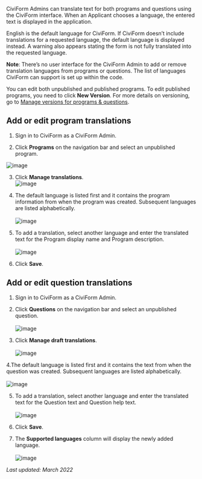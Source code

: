 CiviForm Admins can translate text for both programs and questions using the CiviForm interface. When an Applicant chooses a language, the entered text is displayed in the application. 

English is the default language for CiviForm. If CiviForm doesn’t include translations for a requested language, the default language is displayed instead. A warning also appears stating the form is not fully translated into the requested language.

**Note**: There’s no user interface for the CiviForm Admin to add or remove translation languages from programs or questions. The list of languages CiviForm can support is set up within the code.

You can edit both unpublished and published programs. To edit published programs, you need to click **New Version**. For more details on versioning, go to [Manage versions for programs & questions](https://github.com/seattle-uat/documents/wiki/Manage-versions-for-programs-&-questions).

## Add or edit program translations

1. Sign in to CiviForm as a CiviForm Admin.

2. Click **Programs** on the navigation bar and select an unpublished program.

![image](https://user-images.githubusercontent.com/98119305/156823969-78ccb796-d08e-422c-9753-b508380e0848.png)

3. Click **Manage translations**.  <br>
![image](https://user-images.githubusercontent.com/98119305/156825855-5f412056-b00d-445d-a976-ed17bc17d5d5.png)


4. The default language is listed first and it contains the program information from when the program was created. Subsequent languages are listed alphabetically.<br><br>
![image](https://user-images.githubusercontent.com/98119305/156820867-c26331c9-cc7d-431a-803b-111904844b86.png)

5. To add a translation, select another language and enter the translated text for the Program display name and Program description.<br>
<br>![image](https://user-images.githubusercontent.com/98119305/156821120-29f5f0b4-0644-43e1-b6bc-d75a7835f37c.png)

6. Click **Save**.<br>



## Add or edit question translations

1. Sign in to CiviForm as a CiviForm Admin.

2. Click **Questions** on the navigation bar and select an unpublished question. <br> <br>
![image](https://user-images.githubusercontent.com/98119305/156826335-20d69960-3eb5-4de5-8f5c-f372fb1b9afd.png)

3. Click **Manage draft translations**.<br> <br>
![image](https://user-images.githubusercontent.com/98119305/156822400-08c25717-8fef-4928-b094-14dda35129e6.png)

4.The default language is listed first and it contains the text from when the question was created. Subsequent languages are listed alphabetically.<br><br>
![image](https://user-images.githubusercontent.com/98119305/156827015-424c1637-1b01-4645-b648-ad7e8b88c66f.png)

5. To add a translation, select another language and enter the translated text for the Question text and Question help text.<br><br>
![image](https://user-images.githubusercontent.com/98119305/156823577-fdec48ed-7ced-4ce0-9183-bb200e293ef3.png)

6. Click **Save**.

7. The **Supported languages** column will display the newly added language.<br> <br>
![image](https://user-images.githubusercontent.com/98119305/156827418-05e4fd5b-219b-4cb9-a0bc-5d438952af97.png)


_Last updated: March 2022_